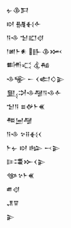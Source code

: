 <div class='block'>
<div class='line'>𒉡𒆠𒁕</div>
<div class='line'>𒊭 𒉆𒈬𒅆</div>
<div class='line'>𒀀𒈾 𒈠𒊬𒋼</div>
<div class='line'>𒁹𒅖𒈨𒀭 𒃲𒆠𒈲</div>
<div class='line'>𒌦𒄣 𒆬𒄀</div>
<div class='line'>𒈾𒊍 𒀸 𒌋𒅗𒄭𒉌</div>
<div class='line'>𒅅𒋫𒈾𒆷𒀀𒈾𒅆</div>
<div class='line'>𒈠𒀀 𒊺𒉻𒈨𒌍</div>
<div class='line'>𒍣𒅁𒆷</div>
<div class='line'>𒀀𒈾 𒆳𒍝𒈬𒌋</div>
<div class='line'>𒈨𒉡 𒊭 𒈗 𒁁𒉌</div>
<div class='line'>𒄿𒃮𒁍𒌋𒉌</div>
<div class='line'>𒀲𒆳𒈨𒌍</div>
<div class='line'>𒌑𒋼</div>
<div class='line'>𒂗𒐊</div>
<div class='line'>𒉌</div>
</div>
